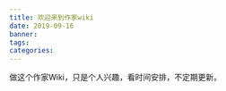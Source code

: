 ```yaml
---
title: 欢迎来到作家wiki
date: 2019-09-16
banner:
tags:
categories:
---
```




做这个作家Wiki，只是个人兴趣，看时间安排，不定期更新。
